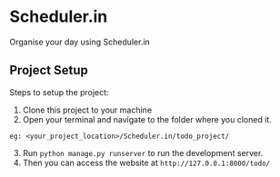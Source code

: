 # Scheduler.in
Organise your day using Scheduler.in

## Project Setup
Steps to setup the project:
1. Clone this project to your machine
2. Open your terminal and navigate to the folder where you cloned it.
```
eg: <your_project_location>/Scheduler.in/todo_project/
```
3. Run `python manage.py runserver` to run the development server.
4. Then you can access the website at `http://127.0.0.1:8000/todo/`
